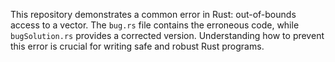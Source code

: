 This repository demonstrates a common error in Rust: out-of-bounds access to a vector. The `bug.rs` file contains the erroneous code, while `bugSolution.rs` provides a corrected version.  Understanding how to prevent this error is crucial for writing safe and robust Rust programs.